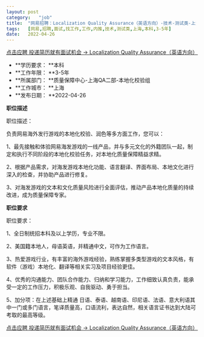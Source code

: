 ```yaml
---
layout:	post
category:	"job"
title:	"网易招聘：Localization Quality Assurance（英语方向）-技术-测试类-上海本科3-5年"
tags:	[网易,招聘,面试,找工作,工作,内推,技术,测试类,上海,本科,3-5年]
date:	2022-04-26
---
```


[点击应聘 投递简历就有面试机会 ->  Localization Quality Assurance（英语方向）](http://mobile.bole.netease.com/bole/boleDetail?id=37340&employeeId=346f03c3cda5f04c&key=all)



- **学历要求： **本科
- **工作年限： **3-5年
- **所属部门： **质量保障中心-上海QA二部-本地化校验组
- **工作城市： **上海
- **发布日期： **2022-04-26



**职位描述**

职位描述：

负责网易海外发行游戏的本地化校验、润色等多方面工作，您可以：

1、最先接触和体验网易海发游戏的一线产品，并与多元文化的外籍团队一起，制定和执行不同阶段的本地化校验任务，对本地化质量保障精益求精。 

2、根据产品需求，对海发游戏本地化功能、语言翻译、界面布局、本地文化进行深入的检查，并协助产品进行修复。 

3、对海发游戏的文本和文化质量风险进行全面评估，推动产品本地化质量的持续改进，成为质量保障专家。 



**职位要求**

职位要求： 

1、全日制统招本科及以上学历，专业不限。 

2、美国籍本地人，母语英语，并精通中文，可作为工作语言。

3、热爱游戏行业，有丰富的海外游戏经验，熟练掌握多类型游戏的文本风格，有软件（游戏）本地化、翻译等相关实习及项目经验更佳。 

4、优秀的沟通能力、团队合作能力、归纳和学习能力，工作细致认真负责，能承受一定的工作压力，积极乐观、自我驱动、勇于担当。

5、加分项：在上述基础上精通 日语、泰语、越南语、印尼语、法语、意大利语其中一门或多门语言，笔译质量高，口语流利，表达自然，相关语言证书达到大陆可考取的最高等级。 



[点击应聘 投递简历就有面试机会 ->  Localization Quality Assurance（英语方向）](http://mobile.bole.netease.com/bole/boleDetail?id=37340&employeeId=346f03c3cda5f04c&key=all)